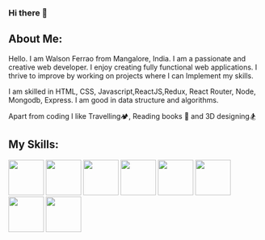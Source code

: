 ### Hi there 👋
<link rel="stylesheet" href="//use.fontawesome.com/releases/v5.0.7/css/all.css">
<h2>About Me:</h2>

<p>
  Hello. I am Walson Ferrao from Mangalore, India. I am a passionate and creative web developer.
  I enjoy creating fully functional web applications. I thrive to improve by working on projects where I can Implement my skills.
</p>
<p>
I am skilled in HTML, CSS, Javascript,ReactJS,Redux, React Router, Node, Mongodb, Express. I am good in data structure and algorithms.
</p>
<p>Apart from coding I like Travelling🏕️, Reading books 📕 and 3D designing🏂</p>


<h2>My Skills:</h2>

<div class="aaaa">
  
   
  <img src="https://img.icons8.com/color/48/000000/html-5--v1.png" width="70" height="70">
 
  <img src="https://img.icons8.com/ios-filled/50/000000/css.png" width="70" height="70"/>
  
  <img src="https://img.icons8.com/color/48/000000/javascript--v1.png" width="70" height="70">
  <img src="https://img.icons8.com/dotty/40/000000/react.png" width="70" height="70"/>
  <img src="https://img.icons8.com/ios-filled/50/000000/redux.png" width="70" height="70"/>
  <img src="https://img.icons8.com/color/48/000000/nodejs.png" width="70" height="70"/>
  <img src="https://img.icons8.com/color/48/000000/mongodb.png" width="70" height="70"/>
  <img src="https://img.icons8.com/color/48/000000/express.png" width="70" height="70"/>
  
  
  
  <div/>














<!--
**walsonFerrao/walsonFerrao** is a ✨ _special_ ✨ repository because its `README.md` (this file) appears on your GitHub profile.

Here are some ideas to get you started:

- 🔭 I’m currently working on ...
- 🌱 I’m currently learning ...
- 👯 I’m looking to collaborate on ...
- 🤔 I’m looking for help with ...
- 💬 Ask me about ...
- 📫 How to reach me: ...
- 😄 Pronouns: ...
- ⚡ Fun fact: ...
-->
